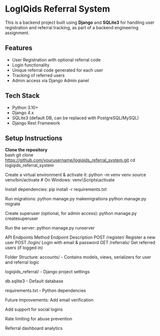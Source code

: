 # LogIQids Referral System

This is a backend project built using **Django** and **SQLite3** for handling user registration and referral tracking, as part of a backend engineering assignment.

## Features

- User Registration with optional referral code
- Login functionality
- Unique referral code generated for each user
- Tracking of referred users
- Admin access via Django Admin panel

## Tech Stack

- Python 3.10+
- Django 4.x
- SQLite3 (default DB, can be replaced with PostgreSQL/MySQL)
- Django Rest Framework

## Setup Instructions

 **Clone the repository**  
   bash
   git clone https://github.com/yourusername/logiqids_referral_system.git
   cd logiqids_referral_system
   
  Create a virtual environment & activate it:
  python -m venv venv
source venv/bin/activate  # On Windows: venv\Scripts\activate

Install dependencies:
pip install -r requirements.txt

Run migrations:
python manage.py makemigrations
python manage.py migrate

Create superuser (optional, for admin access):
python manage.py createsuperuser

Run the server:
python manage.py runserver

API Endpoints
Method	Endpoint	Description
POST	/register/	Register a new user
POST	/login/	Login with email & password
GET	/referrals/	Get referred users (if logged in)

Folder Structure: 
accounts/ - Contains models, views, serializers for user and referral logic

logiqids_referral/ - Django project settings

db.sqlite3 - Default database

requirements.txt - Python dependencies

Future Improvements: 
Add email verification

Add support for social logins

Rate limiting for abuse prevention

Referral dashboard analytics


